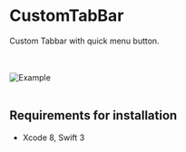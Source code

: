 # CustomTabBar

Custom Tabbar with quick menu button. 

<br><br>
![Example](gifs/tabbar.gif)
<br><br>


## **Requirements for installation**
- Xcode 8, Swift 3
<br><br>
